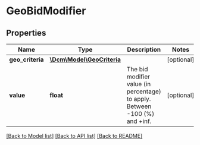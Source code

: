 # GeoBidModifier

## Properties
Name | Type | Description | Notes
------------ | ------------- | ------------- | -------------
**geo_criteria** | [**\Dcm\Model\GeoCriteria**](GeoCriteria.md) |  | [optional] 
**value** | **float** | The bid modifier value (in percentage) to apply. Between -100 (%) and +inf. | [optional] 

[[Back to Model list]](../README.md#documentation-for-models) [[Back to API list]](../README.md#documentation-for-api-endpoints) [[Back to README]](../README.md)


